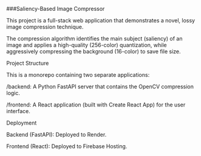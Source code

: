###Saliency-Based Image Compressor

This project is a full-stack web application that demonstrates a novel, lossy image compression technique.

The compression algorithm identifies the main subject (saliency) of an image and applies a high-quality (256-color) quantization, while aggressively compressing the background (16-color) to save file size.

Project Structure

This is a monorepo containing two separate applications:

/backend: A Python FastAPI server that contains the OpenCV compression logic.

/frontend: A React application (built with Create React App) for the user interface.

Deployment

Backend (FastAPI): Deployed to Render.

Frontend (React): Deployed to Firebase Hosting.
